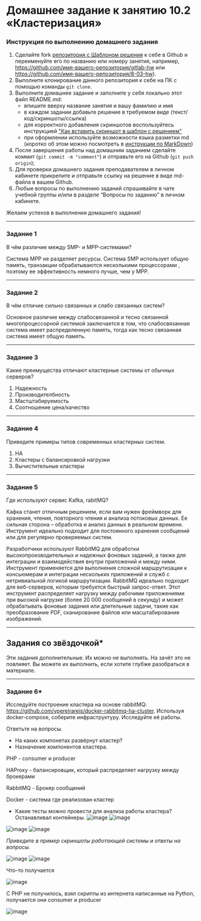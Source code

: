 # Домашнее задание к занятию 10.2 «Кластеризация»


### Инструкция по выполнению домашнего задания

1. Сделайте fork [репозитория c Шаблоном решения](https://github.com/netology-code/sys-pattern-homework) к себе в Github и переименуйте его по названию или номеру занятия, например, https://github.com/имя-вашего-репозитория/gitlab-hw или https://github.com/имя-вашего-репозитория/8-03-hw).
2. Выполните клонирование данного репозитория к себе на ПК с помощью команды `git clone`.
3. Выполните домашнее задание и заполните у себя локально этот файл README.md:
   - впишите вверху название занятия и вашу фамилию и имя
   - в каждом задании добавьте решение в требуемом виде (текст/код/скриншоты/ссылка)
   - для корректного добавления скриншотов воспользуйтесь инструкцией ["Как вставить скриншот в шаблон с решением"](https://github.com/netology-code/sys-pattern-homework/blob/main/screen-instruction.md)
   - при оформлении используйте возможности языка разметки md (коротко об этом можно посмотреть в [инструкции по MarkDown](https://github.com/netology-code/sys-pattern-homework/blob/main/md-instruction.md))
4. После завершения работы над домашним заданием сделайте коммит (`git commit -m "comment"`) и отправьте его на Github (`git push origin`);
5. Для проверки домашнего задания преподавателем в личном кабинете прикрепите и отправьте ссылку на решение в виде md-файла в вашем Github.
6. Любые вопросы по выполнению заданий спрашивайте в чате учебной группы и/или в разделе “Вопросы по заданию” в личном кабинете.

Желаем успехов в выполнении домашнего задания!

---

### Задание 1

В чём различие между SMP- и MPP-системами?

Система MPP не разделяет ресурсы.
Система SMP использует общую память, транзакции обрабатываются несколькими процессорами , поэтому ее эффективность немного лучше, чем у MPP.

---

### Задание 2

В чём отличие сильно связанных и слабо связанных систем?

Основное различие между слабосвязанной и тесно связанной многопроцессорной системой заключается в том, что слабосвязанная система имеет распределенную память, тогда как тесно связанная система имеет общую память.

---

### Задание 3

Какие преимущества отличают кластерные системы от обычных серверов?

1. Надежность
2. Производителбность
3. Мастштабируемость
4. Соотношение цена/качество

---

### Задание 4

Приведите примеры типов современных кластерных систем.

1. HA
2. Кластеры с балансировкой нагрузки
3. Вычистительные кластеры

---

### Задание 5

Где используют сервис Kafka, rabitMQ?

Кафка станет отличным решением, если вам нужен фреймворк для хранения, чтения, повторного чтения и анализа потоковых данных. Ее сильная сторона – обработка и анализ данных в реальном времени. Инструмент идеально подходит для постоянного хранения сообщений или для регулярно проверяемых систем.

Разработчики используют RabbitMQ для обработки высокопроизводительных и надежных фоновых заданий, а также для интеграции и взаимодействия внутри приложений и между ними. Инструмент применяется для выполнения сложной маршрутизации к консьюмерам и интеграции нескольких приложений и служб с нетривиальной логикой маршрутизации.
RabbitMQ идеально подходит для веб-серверов, которым требуется быстрый запрос-ответ. Этот инструмент распределяет нагрузку между рабочими приложениями при высокой нагрузке (более 20 000 сообщений в секунду) и может обрабатывать фоновые задания или длительные задачи, такие как преобразование PDF, сканирование файлов или масштабирование изображений.

---

## Задания со звёздочкой*
Эти задания дополнительные. Их можно не выполнять. На зачёт это не повлияет. Вы можете их выполнить, если хотите глубже разобраться в материале.

---

### Задание 6*

Исследуйте построение кластера на основе rabbitMQ: https://github.com/ypereirareis/docker-rabbitmq-ha-cluster. 
Используя docker-compose, соберите инфраструктуру. Исследуйте её работы.

Ответьте на вопросы.

- На каких компонетах развёрнут кластер?
- Назначение компонентов кластера.

PHP - consumer и producer

HAProxy - балансировщик, который распределяет нагрузку между брокерами

RabbitMQ - Брокер сообщений

Docker - система где реализован кластер

- Какие тесты можно провести для анализа работы кластера?
Останавливал контейнеры.
![image](https://user-images.githubusercontent.com/106932460/217883132-ea9673c2-d77e-4ae8-aa0f-67ae79db665e.png)
![image](https://user-images.githubusercontent.com/106932460/217884795-44e249d4-7015-4f0e-8aab-86c73a6891d0.png)


![image](https://user-images.githubusercontent.com/106932460/217882431-d12597a1-7f3d-4121-a396-8a8a4090c181.png)
![image](https://user-images.githubusercontent.com/106932460/217883064-0e6574f3-1e7a-461c-8d00-90810d0c3a52.png)

*Приведите в пример скриншоты работающей системы и ответы на вопросы.*

![image](https://user-images.githubusercontent.com/106932460/217279898-26b19205-dd52-4158-bf44-22853e78346d.png)
![image](https://user-images.githubusercontent.com/106932460/217292133-06b24645-75c7-4e59-b045-07c0d43f3dc8.png)

Что-то получается

![image](https://user-images.githubusercontent.com/106932460/217880405-43d2767f-1951-4b24-81fc-1a0dbb060528.png)

С PHP не получилось, взял скрипты из интернета написанные на Python, получается они consumer и producer

![image](https://user-images.githubusercontent.com/106932460/217880719-66e85917-3c84-402f-abdf-108897626730.png)




